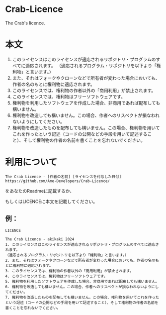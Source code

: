 # Crab-Licence
The Crab's licence.

# 本文
1. このライセンスはこのライセンスが適応されるリポジトリ・プログラムのすべてに適応されます。
（適応されるプログラム・リポジトリを以下より「権利物」と言います。）
2. また、それはフォークやクローンなどで所有者が変わった場合においても、作者の名のもとに権利物に適応されます。
3. このライセンスでは、権利物の作者以外の「商用利用」が禁止されます。
4. このライセンスでは、権利物はフリーソフトウェアです。
5. 権利物を利用したソフトウェアを作成した場合、非商用であれば配布しても構いません。
6. 権利物を改造しても構いません。この場合、作者へのリスペクトが損なわれないようにしてください。
7. 権利物を改造したものを配布しても構いません。この場合、権利物を用いてこれを作ったという記述（コードの公開などの手段を用いて記述すること）、そして権利物の作者の名前を書くことを忘れないでください。

# 利用について
```
The Crab Licence - [作者の名前] [ライセンスを付与した日付]
https://github.com/Ame-Developers/Crab-Licence/
```
をあなたのReadmeに記載するか、

もしくはLICENCEに本文を記載してください。

## 例：
`LICENCE`
```
The Crab Licence - akikaki 2024
1. このライセンスはこのライセンスが適応されるリポジトリ・プログラムのすべてに適応されます。
（適応されるプログラム・リポジトリを以下より「権利物」と言います。）
2. また、それはフォークやクローンなどで所有者が変わった場合においても、作者の名のもとに権利物に適応されます。
3. このライセンスでは、権利物の作者以外の「商用利用」が禁止されます。
4. このライセンスでは、権利物はフリーソフトウェアです。
5. 権利物を利用したソフトウェアを作成した場合、非商用であれば配布しても構いません。
6. 権利物を改造しても構いません。この場合、作者へのリスペクトが損なわれないようにしてください。
7. 権利物を改造したものを配布しても構いません。この場合、権利物を用いてこれを作ったという記述（コードの公開などの手段を用いて記述すること）、そして権利物の作者の名前を書くことを忘れないでください。
```

